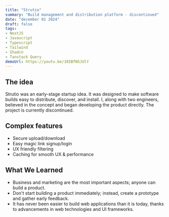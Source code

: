 ```yaml
---
title: "Strutio"
summary: "Build management and distribution platform - discontinued"
date: "december 01 2024"
draft: false
tags:
- NextJS
- Javascript
- Typescript
- Tailwind
- Shadcn
- Tanstack Query
demoUrl: https://youtu.be/10IBfN5JUlY
---
```


## The idea

Strutio was an early-stage startup idea. It was designed to make software builds easy to distribute, discover, and install. 
I, along with two engineers, believed in the concept and began developing the product directly. 
The project is currently discontinued.  

## Complex features
- Secure upload/download
- Easy magic link signup/login
- UX friendly filtering
- Caching for smooth UX & performance 

## What We Learned
- Business and marketing are the most important aspects; anyone can build a product.
- Don't start building a product immediately; instead, create a prototype and gather early feedback.
- It has never been easier to build web applications than it is today, thanks to advancements in web technologies and UI frameworks.

